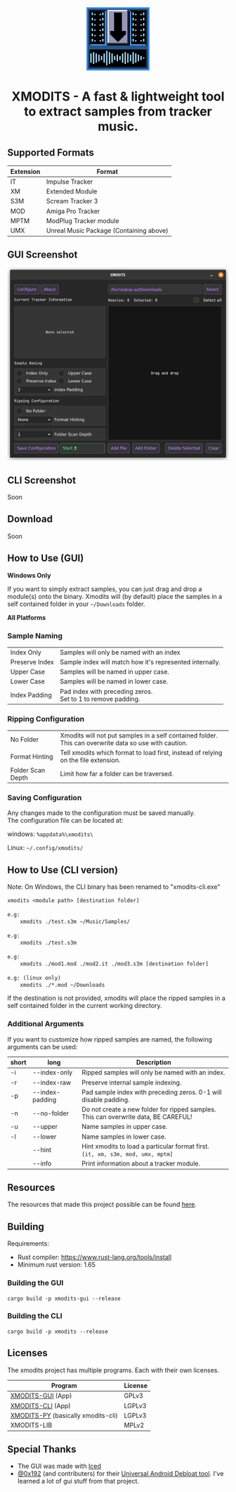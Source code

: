 <div align="center">

<img alt="XMODITS Logo" src="icon.png"> 
<!-- I could do with an improved logo tbh -->

# XMODITS - A fast & lightweight tool to extract samples from tracker music.
<!-- [![unit_testing](https://github.com/B0ney/xmodits/actions/workflows/rust.yml/badge.svg?branch=main)](https://github.com/B0ney/xmodits/actions/workflows/rust.yml) -->
</div>

## Supported Formats
| Extension | Format |
| --- | --- |
| IT | Impulse Tracker |
| XM | Extended Module | 
| S3M | Scream Tracker 3 |
| MOD | Amiga Pro Tracker |
| MPTM | ModPlug Tracker module |
| UMX | Unreal Music Package (Containing above) |

## GUI Screenshot
![xmodits gui](./extras/screenshots/Screenshot_1.png) 
<!-- ![xmodits gui](./extras/screenshots/Screenshot_2.png) -->

## CLI Screenshot
Soon

## Download
Soon

<!-- ## Download
You can download builds for xmodits [here](https://github.com/B0ney/xmodits/releases).

If you wish to build from source, go to [building](#building). -->

<!-- ## Other projects:
* xmodits cli application
* xmodits python library -->

## How to Use (GUI)
**Windows Only**

If you want to simply extract samples, you can just drag and drop a module(s) onto the binary. Xmodits will (by default) place the samples in a self contained folder in your ```~/Downloads``` folder.

**All Platforms**

### Sample Naming
<!-- Configures how ripped samples are named -->

|||
|--|--|
| Index Only | Samples will only be named with an index |
| Preserve Index | Sample index will match how it's represented internally. |
| Upper Case | Samples will be named in upper case.|
| Lower Case | Samples will be named in lower case.|
| Index Padding | Pad index with preceding zeros.<br>Set to 1 to remove padding.|


### Ripping Configuration

|||
|--|--|
| No Folder | Xmodits will not put samples in a self contained folder.<br>This can overwrite data so use with caution.|
|Format Hinting| Tell xmodits which format to load first, instead of relying on the file extension.|
| Folder Scan Depth | Limit how far a folder can be traversed. |

### Saving Configuration
Any changes made to the configuration must be saved manually.<br>The configuration file can be located at:

windows:
```%appdata%\xmodits\```

Linux:
```~/.config/xmodits/```



## How to Use (CLI version)
Note: On Windows, the CLI binary has been renamed to "xmodits-cli.exe"

```
xmodits <module path> [destination folder]

e.g:
    xmodits ./test.s3m ~/Music/Samples/

e.g: 
    xmodits ./test.s3m

e.g:
    xmodits ./mod1.mod ./mod2.it ./mod3.s3m [destination folder]

e.g: (linux only)
    xmodits ./*.mod ~/Downloads
```
If the destination is not provided, xmodits will place the ripped samples in a self contained folder in the current working directory.

### Additional Arguments
If you want to customize how ripped samples are named, the following arguments can be used:

|short| long| Description|
|--|--|--|
|-i |--index-only| Ripped samples will only be named with an index.|
|-r |--index-raw| Preserve internal sample indexing.|
|-p |--index-padding| Pad sample index with preceding zeros. 0-1 will disable padding.|
|-n |--no-folder| Do not create a new folder for ripped samples.<br>This can overwrite data, BE CAREFUL!|
|-u |--upper| Name samples in upper case. |
|-l |--lower| Name samples in lower case. |
||--hint| Hint xmodits to load a particular format first.<br>```[it, xm, s3m, mod, umx, mptm]```|
||--info| Print information about a tracker module. |


<!-- ## Note
The purpose of this tool (the core) is to dump samples that's it.

You'll notice some dumped samples may not sound identical to what's heard in a tracker module. 

This is because the tracker authour has applied effects such as pitch increase, vibrato.

Replicating these effects is not a top priority.  -->

## Resources
The resources that made this project possible can be found [here](./resources/).

## Building
Requirements:
* Rust compiler: https://www.rust-lang.org/tools/install
* Minimum rust version: 1.65

### Building the GUI
```
cargo build -p xmodits-gui --release
```
### Building the CLI
```
cargo build -p xmodits --release
```

## Licenses
The xmodits project has multiple programs. Each with their own licenses.

|Program| License|
|--|--|
|[XMODITS-GUI](app/gui/) (App) | GPLv3|
|[XMODITS-CLI](app/cli/) (App) | LGPLv3 |
|[XMODITS-PY](pylib/) (basically xmodits-cli)| LGPLv3 |
|XMODITS-LIB | MPLv2 |

## Special Thanks
- The GUI was made with [Iced](https://github.com/iced-rs/iced)
- [@0x192](https://github.com/0x192) (and contributers) for their [Universal Android Debloat tool](https://github.com/0x192/universal-android-debloater/). I've learned a lot of gui stuff from that project.

